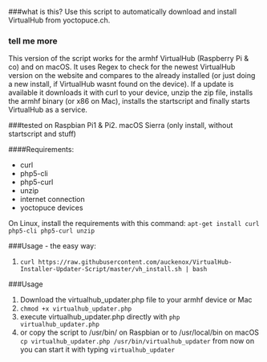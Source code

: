 ###what is this?
Use this script to automatically download and install VirtualHub from yoctopuce.ch.

### tell me more
This version of the script works for the armhf VirtualHub (Raspberry Pi & co) and on macOS.
It uses Regex to check for the newest VirtualHub version on the website and compares to the already installed (or just doing a new install, if VirtualHub wasnt found on the device).
If a update is available it downloads it with curl to your device, unzip the zip file, installs the armhf binary (or x86 on Mac), installs the startscript and finally starts VirtualHub as a service.

###tested on
Raspbian Pi1 & Pi2.
macOS Sierra (only install, without startscript and stuff)

####Requirements:
* curl
* php5-cli
* php5-curl
* unzip
* internet connection
* yoctopuce devices

On Linux, install the requirements with this command:
`apt-get install curl php5-cli php5-curl unzip`

###Usage - the easy way:
1. `curl https://raw.githubusercontent.com/auckenox/VirtualHub-Installer-Updater-Script/master/vh_install.sh | bash`

###Usage
1. Download the virtualhub_updater.php file to your armhf device or Mac
2. `chmod +x virtualhub_updater.php`
3. execute virtualhub_updater.php directly with `php virtualhub_updater.php` 
4. or copy the script to /usr/bin/ on Raspbian or to /usr/local/bin on macOS `cp virtualhub_updater.php /usr/bin/virtualhub_updater` from now on you can start it with typing `virtualhub_updater`
